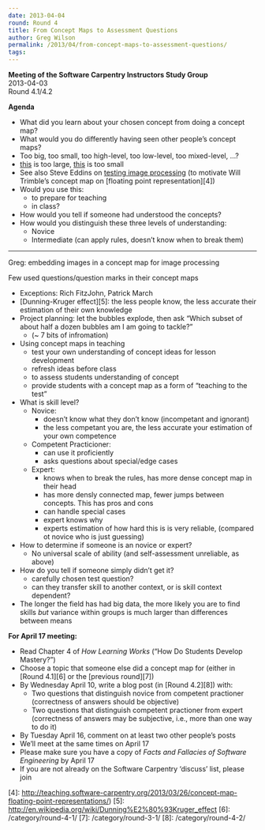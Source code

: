 ```yaml
---
date: 2013-04-04
round: Round 4
title: From Concept Maps to Assessment Questions
author: Greg Wilson
permalink: /2013/04/from-concept-maps-to-assessment-questions/
tags:
---
```

**Meeting of the Software Carpentry Instructors Study Group**  
2013-04-03  
Round 4.1/4.2

**Agenda**

*   What did you learn about your chosen concept from doing a concept map?
*   What would you do differently having seen other people&#8217;s concept maps?
*   Too big, too small, too high-level, too low-level, too mixed-level, &#8230;?
*   [this][1] is too large, [this][2] is too small
*   See also Steve Eddins on [testing image processing][3] (to motivate Will Trimble&#8217;s concept map on [floating point representation][4])
*   Would you use this: 
    *   to prepare for teaching
    *   in class?
*   How would you tell if someone had understood the concepts?
*   How would you distinguish these three levels of understanding: 
    *   Novice
    *   Intermediate (can apply rules, doesn&#8217;t know when to break them)

* * *

Greg: embedding images in a concept map for image processing

Few used questions/question marks in their concept maps

*   Exceptions: Rich FitzJohn, Patrick March
*   [Dunning-Kruger effect][5]: the less people know, the less accurate their estimation of their own knowledge
*   Project planning: let the bubbles explode, then ask &#8220;Which subset of about half a dozen bubbles am I am going to tackle?&#8221; 
    *   (~ 7 bits of infromation)
*   Using concept maps in teaching 
    *   test your own understanding of concept ideas for lesson development
    *   refresh ideas before class
    *   to assess students understanding of concept
    *   provide students with a concept map as a form of &#8220;teaching to the test&#8221;
*   What is skill level? 
    *   Novice: 
        *   doesn&#8217;t know what they don&#8217;t know (incompetant and ignorant)
        *   the less competant you are, the less accurate your estimation of your own competence
    *   Competent Practicioner: 
        *   can use it proficiently
        *   asks questions about special/edge cases
    *   Expert: 
        *   knows when to break the rules, has more dense concept map in their head
        *   has more densly connected map, fewer jumps between concepts. This has pros and cons
        *   can handle special cases
        *   expert knows why
        *   experts estimation of how hard this is is very reliable, (compared ot novice who is just guessing)
*   How to determine if someone is an novice or expert? 
    *   No universal scale of ability (and self-assessment unreliable, as above)
*   How do you tell if someone simply didn&#8217;t get it? 
    *   carefully chosen test question?
    *   can they transfer skill to another context, or is skill context dependent?
*   The longer the field has had big data, the more likely you are to find skills *but* variance within groups is much larger than differences between means

**For April 17 meeting:**

*   Read Chapter 4 of <cite>How Learning Works</cite> (&#8220;How Do Students Develop Mastery?&#8221;)
*   Choose a topic that someone else did a concept map for (either in [Round 4.1][6] or the [previous round][7])
*   By Wednesday April 10, write a blog post (in [Round 4.2][8]) with: 
    *   Two questions that distinguish novice from competent practioner (correctness of answers should be objective)
    *   Two questions that distinguish competent practioner from expert (correctness of answers may be subjective, i.e., more than one way to do it)
*   By Tuesday April 16, comment on at least two other people&#8217;s posts
*   We&#8217;ll meet at the same times on April 17
*   Please make sure you have a copy of <cite>Facts and Fallacies of Software Engineering</cite> by April 17
*   If you are not already on the Software Carpentry &#8216;discuss&#8217; list, please join

 [1]: /training-course/uploads/2013/03/photo.jpg
 [2]: http://teaching.software-carpentry.org/2012/09/06/week-1-shell-pipes-and-filters/
 [3]: http://software-carpentry.org/blog/2013/03/testing-image-processing.html
 [4]: http://teaching.software-carpentry.org/2013/03/26/concept-map-floating-point-representations/)
 [5]: http://en.wikipedia.org/wiki/Dunning%E2%80%93Kruger_effect
 [6]: /category/round-4-1/
 [7]: /category/round-3-1/
 [8]: /category/round-4-2/
